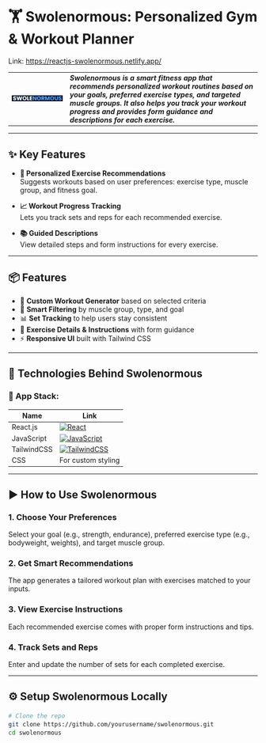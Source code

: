 # 🏋️ Swolenormous: Personalized Gym & Workout Planner
Link: https://reactjs-swolenormous.netlify.app/
<table>
<tr>
<td>
<img src="public/image.png" alt="Swolenormous Logo" width="200%" height="200%">
</td>
<td>
<b><i>Swolenormous is a smart fitness app that recommends personalized workout routines based on your goals, preferred exercise types, and targeted muscle groups. It also helps you track your workout progress and provides form guidance and descriptions for each exercise.</i></b>
</td>
</tr>
</table>

---

## ✨ Key Features

- **📌 Personalized Exercise Recommendations**  
  Suggests workouts based on user preferences: exercise type, muscle group, and fitness goal.

- **📈 Workout Progress Tracking**  
  Lets you track sets and reps for each recommended exercise.

- **📚 Guided Descriptions**  
  View detailed steps and form instructions for every exercise.

---

## 📦 Features

- 🎯 **Custom Workout Generator** based on selected criteria  
- 🧠 **Smart Filtering** by muscle group, type, and goal  
- 📊 **Set Tracking** to help users stay consistent  
- 📝 **Exercise Details & Instructions** with form guidance  
- ⚡ **Responsive UI** built with Tailwind CSS  

---

## 🔧 Technologies Behind Swolenormous

### 💪 App Stack:
| Name        | Link |
|-------------|------|
| React.js    | [![React](https://img.shields.io/badge/React-20232A?style=for-the-badge&logo=react&logoColor=61DAFB)](https://reactjs.org) |
| JavaScript  | [![JavaScript](https://img.shields.io/badge/javascript-%23323330.svg?style=for-the-badge&logo=javascript&logoColor=%23F7DF1E)](https://developer.mozilla.org/en-US/docs/Web/JavaScript) |
| TailwindCSS | [![TailwindCSS](https://img.shields.io/badge/tailwindcss-%2338B2AC.svg?style=for-the-badge&logo=tailwind-css&logoColor=white)](https://tailwindcss.com) |
| CSS         | For custom styling |

---

## ▶️ How to Use Swolenormous

### 1. Choose Your Preferences  
Select your goal (e.g., strength, endurance), preferred exercise type (e.g., bodyweight, weights), and target muscle group.

### 2. Get Smart Recommendations  
The app generates a tailored workout plan with exercises matched to your inputs.

### 3. View Exercise Instructions  
Each recommended exercise comes with proper form instructions and tips.

### 4. Track Sets and Reps  
Enter and update the number of sets for each completed exercise.

---

## ⚙️ Setup Swolenormous Locally

```bash
# Clone the repo
git clone https://github.com/yourusername/swolenormous.git
cd swolenormous
